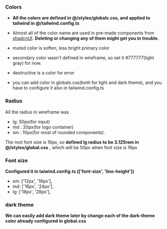 ### Colors

- **All the colors are defined in @/styles/globals.css, and applied to tailwind in @/tailwind.config.ts**
- Almost all of the color name are used in pre-made components from [shadcnUI](https://ui.shadcn.com/docs). **Deleting or changing any of them might get you in trouble.**
- muted color is soften, less bright primary color
- secondary color wasn't defined in wireframe, so set it #777777(light gray) for now.
- destructive is a color for error

- you can add color in globals.css(both for light and dark theme), and you have to configure it also in tailwind.config.ts

### Radius

All the radius in wireframe was

- lg: 50px(for input)
- md : 20px(for logo container)
- sm : 10px(for most of rounded components).

The root font size is 16px,
so **defined lg radius to be 3.125rem in @/styles/global.css** , which will be 50px when font size is 16px

### Font size

**Configured it in taiwind.config.ts (['font-size', 'line-height'])**

- sm: ['12px', '16px'],
- md: ['16px', '24px'],
- lg: ['18px', '28px'],

### dark theme

**We can easily add dark theme later by change each of the dark-theme color already configured in global.css**
